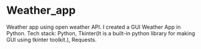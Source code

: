 # Weather_app
Weather app using open weather API.
I created a GUI Weather App in Python.  Tech stack: Python, Tkinter(It is a built-in python library for making GUI using tkinter toolkit.), Requests.
